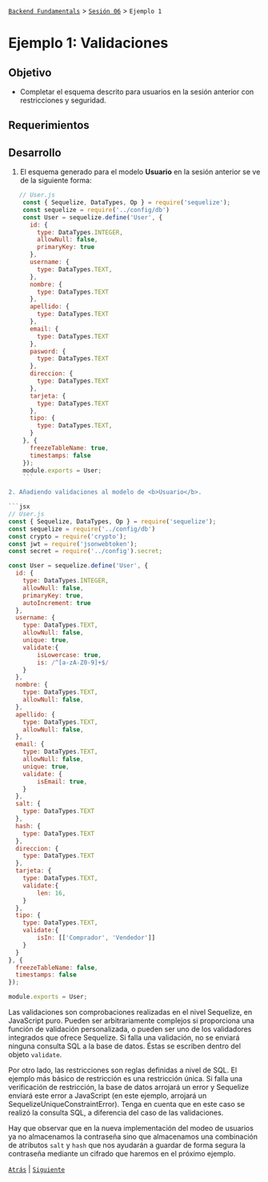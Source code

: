 [`Backend Fundamentals`](../../README.md) > [`Sesión 06`](../README.md) > `Ejemplo 1`

# Ejemplo 1: Validaciones

## Objetivo

- Completar el esquema descrito para usuarios en la sesión anterior con restricciones y seguridad.

## Requerimientos

## Desarrollo

1. El esquema generado para el modelo <b>Usuario</b> en la sesión anterior se ve de la siguiente forma:

```jsx
   // User.js
    const { Sequelize, DataTypes, Op } = require('sequelize');
    const sequelize = require('../config/db')
    const User = sequelize.define('User', {
      id: {
        type: DataTypes.INTEGER,
        allowNull: false,
        primaryKey: true
      },
      username: {
        type: DataTypes.TEXT,
      },
      nombre: {
        type: DataTypes.TEXT
      },
      apellido: {
        type: DataTypes.TEXT
      },
      email: {
        type: DataTypes.TEXT
      },
      pasword: {
        type: DataTypes.TEXT
      },
      direccion: {
        type: DataTypes.TEXT
      },
      tarjeta: {
        type: DataTypes.TEXT
      },
      tipo: {
        type: DataTypes.TEXT,
      }
    }, {
      freezeTableName: true,
      timestamps: false
    });
    module.exports = User;       
    ```    

2. Añadiendo validaciones al modelo de <b>Usuario</b>.

```jsx
// User.js
const { Sequelize, DataTypes, Op } = require('sequelize');
const sequelize = require('../config/db')
const crypto = require('crypto');
const jwt = require('jsonwebtoken'); 
const secret = require('../config').secret;  

const User = sequelize.define('User', {
  id: {
    type: DataTypes.INTEGER,
    allowNull: false,
    primaryKey: true,
    autoIncrement: true
  },
  username: {
    type: DataTypes.TEXT,
    allowNull: false,
    unique: true,
    validate:{
        isLowercase: true,
        is: /^[a-zA-Z0-9]+$/
    }
  },
  nombre: {
    type: DataTypes.TEXT,
    allowNull: false,
  },
  apellido: {
    type: DataTypes.TEXT,
    allowNull: false,
  },
  email: {
    type: DataTypes.TEXT,
    allowNull: false,
    unique: true,
    validate: {
        isEmail: true,
    }
  },
  salt: {
    type: DataTypes.TEXT
  },
  hash: {
    type: DataTypes.TEXT
  },
  direccion: {
    type: DataTypes.TEXT
  },
  tarjeta: {
    type: DataTypes.TEXT,
    validate:{
        len: 16,
    }
  },
  tipo: {
    type: DataTypes.TEXT,
    validate:{
        isIn: [['Comprador', 'Vendedor']]
    }
  }
}, {
  freezeTableName: false,
  timestamps: false
});

module.exports = User;
```

  Las validaciones son comprobaciones realizadas en el nivel Sequelize, en JavaScript puro. Pueden ser arbitrariamente complejos si proporciona una función de validación personalizada, o pueden ser uno de los validadores integrados que ofrece Sequelize. Si falla una validación, no se enviará ninguna consulta SQL a la base de datos. Éstas se escriben dentro del objeto `validate`.

  Por otro lado, las restricciones son reglas definidas a nivel de SQL. El ejemplo más básico de restricción es una restricción única. Si falla una verificación de restricción, la base de datos arrojará un error y Sequelize enviará este error a JavaScript (en este ejemplo, arrojará un SequelizeUniqueConstraintError). Tenga en cuenta que en este caso se realizó la consulta SQL, a diferencia del caso de las validaciones.

  Hay que observar que en la nueva implementación del modeo de usuarios ya no almacenamos la contraseña sino que almacenamos una combinación de atributos `salt` y `hash` que nos ayudarán a guardar de forma segura la contraseña mediante un cifrado que haremos en el próximo ejemplo.



[`Atrás`](../README.md) | [`Siguiente`](../Ejemplo-02)

